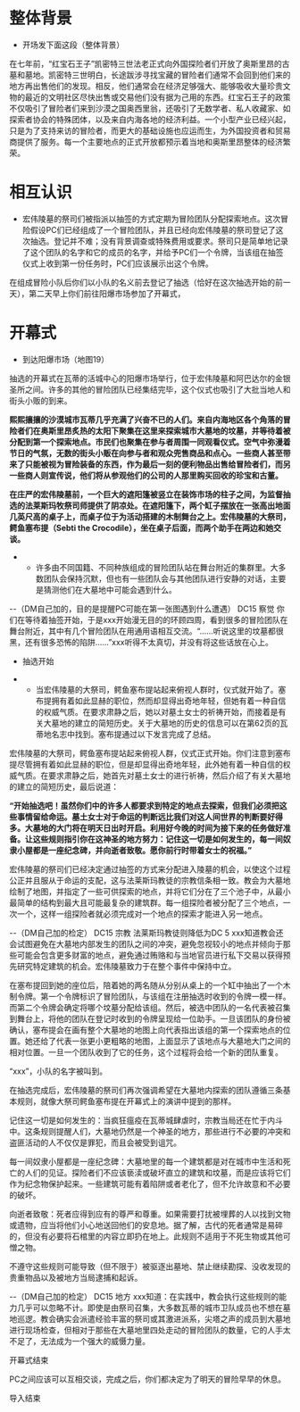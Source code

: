# 整体背景
- 开场发下面这段（整体背景）

在七年前，“红宝石王子”凯密特三世法老正式向外国探险者们开放了奥斯里昂的古墓和墓地。凯密特三世明白，长途跋涉寻找宝藏的冒险者们通常不会回到他们来的地方再出售他们的发现。相反，他们通常会在经济足够强大、能够吸收大量珍贵文物的最近的文明社区尽快出售或交易他们没有据为己用的东西。红宝石王子的政策不仅吸引了冒险者们来到沙漠之国奥西里翁，还吸引了无数学者、私人收藏家、如探索者协会的特殊团体，以及来自内海各地的经济利益。一个小型产业已经兴起，只是为了支持来访的冒险者，而更大的基础设施也应运而生，为外国投资者和贸易商提供了服务。每一个主要地点的正式开放都预示着当地和奥斯里昂整体的经济繁荣。

# 相互认识
- 宏伟陵墓的祭司们被指派以抽签的方式定期为冒险团队分配探索地点。这次冒险假设PC们已经组成了一个冒险团队，并且已经向宏伟陵墓的祭司登记了这次抽选。登记并不难；没有背景调查或特殊费用或要求。祭司只是简单地记录了这个团队的名字和它的成员的名字，并给予PC们一个令牌，当该组在抽签仪式上收到第一份任务时，PC们应该展示出这个令牌。

在组成冒险小队后你们以小队的名义前去登记了抽选（恰好在这次抽选开始的前一天），第二天早上你们前往阳爆市场参加了开幕式，

# 开幕式
- 到达阳爆市场（地图19）

抽选的开幕式在瓦蒂的活城中心的阳爆市场举行，位于宏伟陵墓和阿巴达尔的金银圣所之间。许多的其他的冒险团队已经集结完毕，这个仪式也吸引了大批当地人和街头小贩的到来。

**熙熙攘攘的沙漠城市瓦蒂几乎充满了兴奋不已的人们。来自内海地区各个角落的冒险者们在奥斯里昂炙热的太阳下聚集在这里来探索城市大墓地的坟墓，并等待着被分配到第一个探索地点。市民们也聚集在参与者周围一同观看仪式。空气中弥漫着节日的气氛，无数的街头小贩在向参与者和观众兜售商品和点心。一些商人甚至带来了只能被视为冒险装备的东西，作为最后一刻的便利物品出售给冒险者们，而另一些商人则宣传说，他们将从参观他们的公司的人那里购买回收的珍宝和古董。**

**在庄严的宏伟陵墓前，一个巨大的遮阳篷被竖立在装饰市场的柱子之间，为监督抽选的法莱斯玛牧祭司师提供了阴凉处。在遮阳篷下，两个缸子摆放在一张高出地面几英尺高的桌子上，而桌子位于为活动搭建的木制舞台之上。宏伟陵墓的大祭司，鳄鱼塞布提（Sebti the Crocodile），坐在桌子后面，而两个助手在两边和她交谈。**

- - 许多由不同国籍、不同种族组成的冒险团队站在舞台附近的集群里。大多数团队会保持沉默，但也有一些团队会与其他团队进行安静的对话，主要是猜测他们在大墓地中可能会遇到什么。

--（DM自己加的，目的是提醒PC可能在第一张图遇到什么遭遇）
DC15 察觉
你们在等待着抽签开始，于是xxx开始漫无目的的环顾四周，看到很多的冒险团队在舞台附近，其中有几个冒险团队在用通用语相互交流。“……听说这里的坟墓都很黑，还有很多恐怖的陷阱……”xxx听得不太真切，并没有将这些话放在心上。

- 抽选开始

- - 当宏伟陵墓的大祭司，鳄鱼塞布提站起来俯视人群时，仪式就开始了。塞布提拥有着如此显赫的职位，然而却显得出奇地年轻，但她有着一种自信的权威气质。在要求肃静之后，她以对墓土女士的祈祷开始，而接着是有关大墓地的建立的简短历史。关于大墓地的历史的信息可以在第62页的瓦蒂地名志中找到。塞布提通过以下发言完成了总结。

宏伟陵墓的大祭司，鳄鱼塞布提站起来俯视人群，仪式正式开始。你们注意到塞布提尽管拥有着如此显赫的职位，但是却显得出奇地年轻，此外她有着一种自信的权威气质。在要求肃静之后，她首先对墓土女士的进行祈祷，然后介绍了有关大墓地的建立的简短历史，最后说道：

**“开始抽选吧！虽然你们中的许多人都要求到特定的地点去探索，但我们必须把这些事情留给命运。墓土女士对于命运的判断远比我们对这人间世界的判断要好得多。大墓地的大门将在明天日出时开启。利用好今晚的时间为接下来的任务做好准备。让这些规则指引你在这神圣的地方努力：记住这一切是如何发生的，每一间奴隶小屋都是一座纪念碑，并向逝者致敬。愿你前行时带着女士的祝福。”**

宏伟陵墓的祭司们已经决定通过抽签的方式来分配进入陵墓的机会，以使这个过程公正并且服从于命运的支配，这与法莱斯玛教徒的宗教信条相一致。教会为大墓地绘制了地图，并指定了一些可供探索的地点，并将它们分在了三个池子中，从最小最简单的结构到最大且可能最复杂的建筑群。每一组探险者被分配了三个地点，一次一个，这样一组探险者就必须完成对一个地点的探索才能进入另一地点。

--（DM自己加的检定）
DC15 宗教 法莱斯玛教徒则降低为DC 5
xxx知道教会还会试图避免在大墓地内部发生的团队之间的冲突，避免忽视较小的地点并倾向于那些可能会包含更多财富的地点，避免通过贿赂和与当地官员进行私下交易以获得预先研究特定建筑的机会。宏伟陵墓致力于在整个事件中保持中立。

在塞布提回到她的座位后，陪着她的两名随从分别从桌上的一个缸中抽出了一个木制令牌。第一个令牌标识了冒险团队，与该组在注册抽选时收到的令牌一模一样。而第二个令牌会确定将哪个坟墓分配给该组。然后，被选中团队的一名代表被召集到舞台上，将他的团队在登记时收到的令牌呈现给一位助手。一旦该团队的身份被确认，塞布提会在画有整个大墓地的地图上向代表指出该组的第一个探索地点的位置。她还给了代表一张更小更粗略的地图，上面显示了该地点与大墓地大门之间的相对位置。一旦一个团队收到了它的任务，这个过程将会给一个新的团队重复。

“xxx”，小队的名字被叫到。

在抽选完成后，宏伟陵墓的祭司们再次强调希望在大墓地内探索的团队遵循三条基本规则，就像大祭司鳄鱼塞布提在开幕式上的演讲中提到的那样。

记住这一切是如何发生的：当疯狂瘟疫在瓦蒂城肆虐时，宗教当局还在忙于内斗中。这条规则提醒人们，大墓地仍然是一个神圣的地方，那些进行不必要的冲突和盗匪活动的人不仅仅是罪犯，而且会被受到诅咒。

每一间奴隶小屋都是一座纪念碑：大墓地里的每一个建筑都是对在城市中生活和死亡的人们的见证。探险者们不应该亵渎或破坏直立的建筑和坟墓，而是应该将它们作为纪念物保护起来。一些建筑可能有着陷阱或者老化了，但不允许故意和不必要的破坏。

向逝者致敬：死者应得到应有的尊严和尊重。如果需要打扰被埋葬的人以找到文物或遗物，应当将他们小心地送回他们的安息地。据了解，古代的死者通常是易碎的，但没有必要将石棺里的内容立即扔在地上。此规则不适用于不死生物或其他可憎之物。

不遵守这些规则可能导致（但不限于）被驱逐出墓地、禁止继续勘探、没收发现的贵重物品以及被地方当局逮捕和起诉。

--（DM自己加的检定）
DC15 地方
xxx知道：在实践中，教会执行这些规则的能力几乎可以忽略不计。即使是由祭司召集，大多数瓦蒂的城市卫队成员也不想在墓地巡逻。教会确实会派遣经验丰富的祭司或其激进派系，尖塔之声的成员到大墓地进行现场检查，但相对于那些在大墓地里四处走动的冒险团队的数量，它的人手太不足了，无法成为一个强大的威慑力量。

开幕式结束

PC之间应该可以互相交谈，完成之后，你们都决定为了明天的冒险早早的休息。

导入结束
